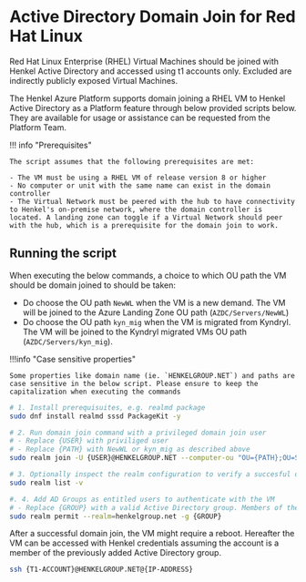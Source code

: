 # Active Directory Domain Join for Red Hat Linux

Red Hat Linux Enterprise (RHEL) Virtual Machines should be joined with Henkel Active Directory and accessed using t1 accounts only. Excluded are indirectly publicly exposed Virtual Machines.

The Henkel Azure Platform supports domain joining a RHEL VM to Henkel Active Directory as a Platform feature through below provided scripts below. They are available for usage or assistance can be requested from the Platform Team.

!!! info "Prerequisites"

    The script assumes that the following prerequisites are met:

    - The VM must be using a RHEL VM of release version 8 or higher
    - No computer or unit with the same name can exist in the domain controller
    - The Virtual Network must be peered with the hub to have connectivity to Henkel's on-premise network, where the domain controller is located. A landing zone can toggle if a Virtual Network should peer with the hub, which is a prerequisite for the domain join to work.

## Running the script

When executing the below commands, a choice to which OU path the VM should be domain joined to should be taken:

- Do choose the OU path `NewWL` when the VM is a new demand. The VM will be joined to the Azure Landing Zone OU path (`AZDC/Servers/NewWL`)
- Do choose the OU path `kyn_mig` when the VM is migrated from Kyndryl. The VM will be joined to the Kyndryl migrated VMs OU path (`AZDC/Servers/kyn_mig`).

!!!info "Case sensitive properties"

    Some properties like domain name (ie. `HENKELGROUP.NET`) and paths are case sensitive in the below script. Please ensure to keep the capitalization when executing the commands

```bash
# 1. Install prerequisuites, e.g. realmd package
sudo dnf install realmd sssd PackageKit -y

# 2. Run domain join command with a privileged domain join user
# - Replace {USER} with priviliged user
# - Replace {PATH} with NewWL or kyn_mig as described above
sudo realm join -U {USER}@HENKELGROUP.NET --computer-ou "OU={PATH};OU=Servers;OU=AZDC;OU=Units;DC=Henkelgroup;DC=Net" henkelgroup.net

# 3. Optionally inspect the realm configuration to verify a succesful domain join
sudo realm list -v

#. 4. Add AD Groups as entitled users to authenticate with the VM
# - Replace {GROUP} with a valid Active Directory group. Members of the group are entitled to log in
sudo realm permit --realm=henkelgroup.net -g {GROUP}
```

After a successful domain join, the VM might require a reboot.
Hereafter the VM can be accessed with Henkel credentials assuming the account is a member of the previously added Active Directory group.

```bash
ssh {T1-ACCOUNT}@HENKELGROUP.NET@{IP-ADDRESS}
```
